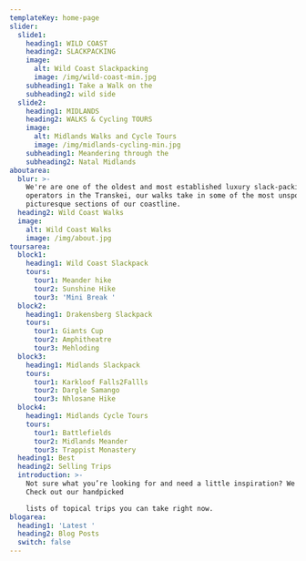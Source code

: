 ```yaml
---
templateKey: home-page
slider:
  slide1:
    heading1: WILD COAST
    heading2: SLACKPACKING
    image:
      alt: Wild Coast Slackpacking
      image: /img/wild-coast-min.jpg
    subheading1: Take a Walk on the
    subheading2: wild side
  slide2:
    heading1: MIDLANDS
    heading2: WALKS & Cycling TOURS
    image:
      alt: Midlands Walks and Cycle Tours
      image: /img/midlands-cycling-min.jpg
    subheading1: Meandering through the
    subheading2: Natal Midlands
aboutarea:
  blur: >-
    We're are one of the oldest and most established luxury slack-packing
    operators in the Transkei, our walks take in some of the most unspoilt and
    picturesque sections of our coastline.
  heading2: Wild Coast Walks
  image:
    alt: Wild Coast Walks
    image: /img/about.jpg
toursarea:
  block1:
    heading1: Wild Coast Slackpack
    tours:
      tour1: Meander hike
      tour2: Sunshine Hike
      tour3: 'Mini Break '
  block2:
    heading1: Drakensberg Slackpack
    tours:
      tour1: Giants Cup
      tour2: Amphitheatre
      tour3: Mehloding
  block3:
    heading1: Midlands Slackpack
    tours:
      tour1: Karkloof Falls2Fallls
      tour2: Dargle Samango
      tour3: Nhlosane Hike
  block4:
    heading1: Midlands Cycle Tours
    tours:
      tour1: Battlefields
      tour2: Midlands Meander
      tour3: Trappist Monastery
  heading1: Best
  heading2: Selling Trips
  introduction: >-
    Not sure what you’re looking for and need a little inspiration? We can help.
    Check out our handpicked

    lists of topical trips you can take right now.
blogarea:
  heading1: 'Latest '
  heading2: Blog Posts
  switch: false
---
```



